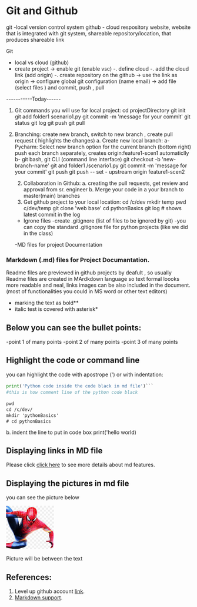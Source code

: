 # Git and Github
git -local version control system
github - cloud respository website, website that is integrated with git system,
shareable repository/location, that produces shareable link

Git
- local vs cloud (github)
- create project -> enable git (enable vsc) -. define cloud -. add the cloud link (add origin)
    -. create repository on the github -> use the link as origin
    -> configure global git configuration (name email)
    -> add file (select files ) and commit, push , pull


-----------Today------
1. Git commands you will use for local project:
cd projectDirectory
git init
git add folder1 scenario1.py
git commit -m 'message for your commit'
git status
git log
git push
git pull

2. Branching:
create new branch, switch to new branch , create pull request ( highlights the changes)
    a. Create new local branch:
        a- Pycharm:
            Select new branch option for the current branch (bottom right)
            push each branch separately, creates origin:feature1-scen1 automaticlly
        b- git bash, git CLI (command line interface)
            git checkout -b 'new-branch-name'
            git and folder1 /scenario1.py
            git commit -m 'message for your commit'
            git push
            git push -- set - upstream origin feature1-scen2

    2. Collaboration in Github:
        a. creating the pull requests, get review and approval from sr. engineer
        b. Merge your code in a your branch to master(main) branches
    3. Get github project to your local location:
        cd /c/dev
        mkdir temp
        pwd
            c/dev/temp
        git clone 'web base'
        cd pythonBasics
        git log # shows latest commit in the log
    - Igrone files
        -create .gitignore (list of files to be ignored by git)
        -you can copy the standard .gitignore file for python projects (like we did in the class)

    -MD files for project Documentation
### Markdown (.md) files for Project Documantation.
Readme files are previewed in github projects by deafult , so usually Readme files are created 
in MArdkdown language so text formal loooks more readable and neal, links images can be also included 
in the document. (most of functionalities you could in MS word or other text editors)

* marking the text as bold**
* italic test is covered with asterisk*

## Below you can see the bullet points:
-point 1 of many points
-point 2 of many points
-point 3 of many points

## Highlight the code or command line
you can highlight the code with apostrope (') or with indentation:
```Python
print('Python code inside the code black in md file')```
#this is how comment line of the python code black
``` 
```commandline
pwd
cd /c/dev/
mkdir 'pythonBasics'
# cd pythonBasics
```
b. indent the line to put in code box
    print('hello world)

## Displaying links in MD file

Please click [click here](https://github.com/Nodir0624/pythonBasics) to see more details about md features.

## Displaying the pictures in md file
you can see the picture below

![img.png](img.png)

Picture will be between the text
## References:
1. Level up github account [link](https://github.com/Nodir0624/pythonBasics).
2. [Markdown support](https://github.com/Nodir0624/pythonBasics).



